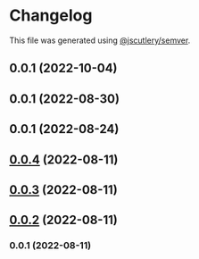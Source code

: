 # Changelog

This file was generated using [@jscutlery/semver](https://github.com/jscutlery/semver).

## 0.0.1 (2022-10-04)



## 0.0.1 (2022-08-30)



## 0.0.1 (2022-08-24)



## [0.0.4](https://github.com/notationhq/fieldtrip/compare/fieldtrip-0.0.3...fieldtrip-0.0.4) (2022-08-11)



## [0.0.3](https://github.com/notationhq/fieldtrip/compare/fieldtrip-0.0.2...fieldtrip-0.0.3) (2022-08-11)



## [0.0.2](https://github.com/notationhq/fieldtrip/compare/fieldtrip-0.0.1...fieldtrip-0.0.2) (2022-08-11)



### 0.0.1 (2022-08-11)
